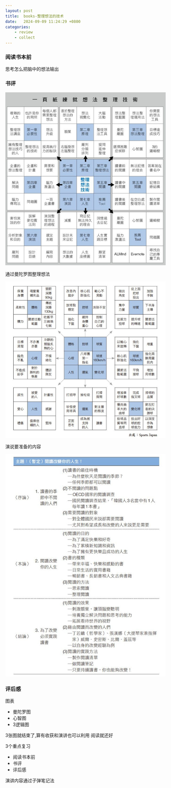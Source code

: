```yaml
---
layout: post
title:  books-整理想法的技术
date:   2024-09-09 11:24:29 +0800
categories: 
    - review 
    - collect
---
```


### 阅读书本前

思考怎么把脑中的想法输出

### 书评

![想法1](img/SmartSelect_1.jpg)

通过曼陀罗图整理想法

![想法2](img/SmartSelect_2.jpg)

演说要准备的内容

![演讲](img/SmartSelect_3.jpg)

### 评后感

图表
- 曼陀罗图
- 心智图
- 3逻辑图

3张图就结束了,算有收获和演讲也可以利用
阅读就还好

3个重点复习 
- 阅读书本前
- 书评
- 评后感 

演讲内容通过子弹笔记法